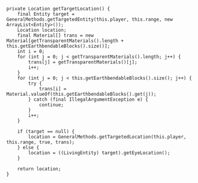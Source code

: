 	private Location getTargetLocation() {
		final Entity target = GeneralMethods.getTargetedEntity(this.player, this.range, new ArrayList<Entity>());
		Location location;
		final Material[] trans = new Material[getTransparentMaterials().length + this.getEarthbendableBlocks().size()];
		int i = 0;
		for (int j = 0; j < getTransparentMaterials().length; j++) {
			trans[j] = getTransparentMaterials()[j];
			i++;
		}
		for (int j = 0; j < this.getEarthbendableBlocks().size(); j++) {
			try {
				trans[i] = Material.valueOf(this.getEarthbendableBlocks().get(j));
			} catch (final IllegalArgumentException e) {
				continue;
			}
			i++;
		}

		if (target == null) {
			location = GeneralMethods.getTargetedLocation(this.player, this.range, true, trans);
		} else {
			location = ((LivingEntity) target).getEyeLocation();
		}

		return location;
	}
